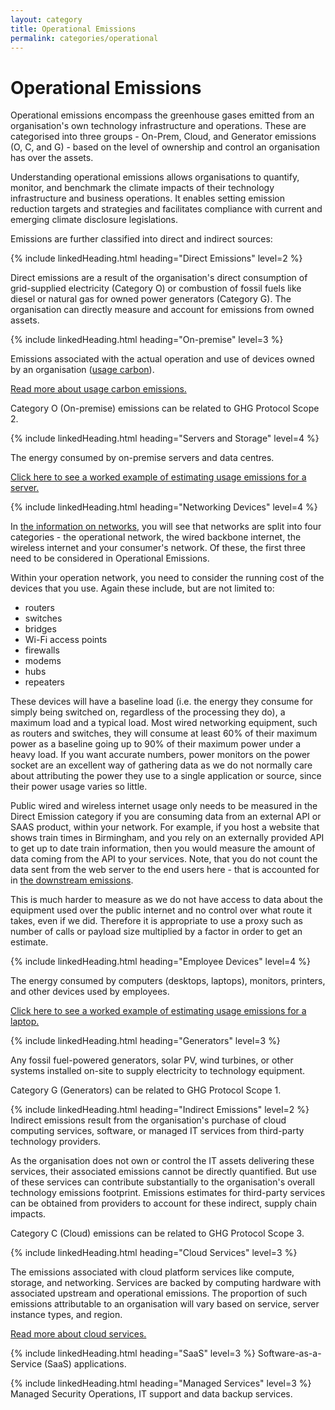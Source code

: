 ```yaml
---
layout: category
title: Operational Emissions
permalink: categories/operational
---
```


# Operational Emissions
Operational emissions encompass the greenhouse gases emitted from an organisation's own technology infrastructure and operations. These are categorised into three groups - On-Prem, Cloud, and Generator emissions (O, C, and G) - based on the level of ownership and control an organisation has over the assets.

Understanding operational emissions allows organisations to quantify, monitor, and benchmark the climate impacts of their technology infrastructure and business operations. It enables setting emission reduction targets and strategies and facilitates compliance with current and emerging climate disclosure legislations. 

Emissions are further classified into direct and indirect sources:

{% include linkedHeading.html heading="Direct Emissions" level=2 %}

Direct emissions are a result of the organisation's direct consumption of grid-supplied electricity (Category O) or combustion of fossil fuels like diesel or natural gas for owned power generators (Category G). The organisation can directly measure and account for emissions from owned assets.

{% include linkedHeading.html heading="On-premise" level=3 %}

Emissions associated with the actual operation and use of devices owned by an organisation ([usage carbon](/glossary#usage-carbon)).

[Read more about usage carbon emissions.](../information/lifecycle/usage)

Category O (On-premise) emissions can be related to GHG Protocol Scope 2.

{% include linkedHeading.html heading="Servers and Storage" level=4 %}

The energy consumed by on-premise servers and data centres.

[Click here to see a worked example of estimating usage emissions for a server.](../../information/lifecycle/example/server#usage-carbon-emissions)

{% include linkedHeading.html heading="Networking Devices" level=4 %}

In [the information on networks](../information/networks/networks.md), you will see that networks are split into four categories - the operational network, the wired backbone internet, the wireless internet and your consumer's network. Of these, the first three need to be considered in Operational Emissions.

Within your operation network, you need to consider the running cost of the devices that you use. Again these include, but are not limited to:
- routers
- switches
- bridges
- Wi-Fi access points
- firewalls
- modems
- hubs
- repeaters

These devices will have a baseline load (i.e. the energy they consume for simply being switched on, regardless of the processing they do), a maximum load and a typical load. Most wired networking equipment, such as routers and switches, they will consume at least 60% of their maximum power as a baseline going up to 90% of their maximum power under a heavy load. If you want accurate numbers, power monitors on the power socket are an excellent way of gathering data as we do not normally care about attributing the power they use to a single application or source, since their power usage varies so little.

Public wired and wireless internet usage only needs to be measured in the Direct Emission category if you are consuming data from an external API or SAAS product, within your network. For example, if you host a website that shows train times in Birmingham, and you rely on an externally provided API to get up to date train information, then you would measure the amount of data coming from the API to your services. Note, that you do not count the data sent from the web server to the end users here - that is accounted for in [the downstream emissions](./downstream.md). 

This is much harder to measure as we do not have access to data about the equipment used over the public internet and no control over what route it takes, even if we did. Therefore it is appropriate to use a proxy such as number of calls or payload size multiplied by a factor in order to get an estimate.

{% include linkedHeading.html heading="Employee Devices" level=4 %}

The energy consumed by computers (desktops, laptops), monitors, printers, and other devices used by employees.

[Click here to see a worked example of estimating usage emissions for a laptop.](../../information/lifecycle/example/employee#usage-carbon-emissions)

{% include linkedHeading.html heading="Generators" level=3 %}

Any fossil fuel-powered generators, solar PV, wind turbines, or other systems installed on-site to supply electricity to technology equipment.

Category G (Generators) can be related to GHG Protocol Scope 1.

{% include linkedHeading.html heading="Indirect Emissions" level=2 %}
Indirect emissions result from the organisation's purchase of cloud computing services, software, or managed IT services from third-party technology providers.

As the organisation does not own or control the IT assets delivering these services, their associated emissions cannot be directly quantified. But use of these services can contribute substantially to the organisation's overall technology emissions footprint. Emissions estimates for third-party services can be obtained from providers to account for these indirect, supply chain impacts.

Category C (Cloud) emissions can be related to GHG Protocol Scope 3.

{% include linkedHeading.html heading="Cloud Services" level=3 %}

The emissions associated with cloud platform services like compute, storage, and networking. Services are backed by computing hardware with associated upstream and operational emissions. The proportion of such emissions attributable to an organisation will vary based on service, server instance types, and region. 

[Read more about cloud services.](../information/cloud)

{% include linkedHeading.html heading="SaaS" level=3 %}
Software-as-a-Service (SaaS) applications.

{% include linkedHeading.html heading="Managed Services" level=3 %}
Managed Security Operations, IT support and data backup services.